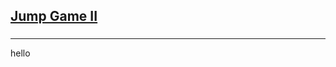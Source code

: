 <h2><a href="https://leetcode.com/problems/jump-game-ii/submissions/894036586/">Jump Game II</a></h2><h3></h3><hr>hello